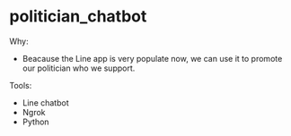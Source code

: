 # politician_chatbot
Why:
- Beacause the Line app is very populate now, we can use it to promote our politician who we support.

Tools:
- Line chatbot 
- Ngrok
- Python
